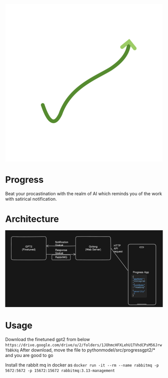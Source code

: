 ![](./logo.png)

#  Progress
Beat your procastination with the realm of AI which reminds you of the work with satirical notification. 


# Architecture
![architecture](./architecture.png)

# Usage
Download the finetuned gpt2 from below
`https://drive.google.com/drive/u/2/folders/1JOhmcHFXLehU1TVhdCPsM56JrwTbBkXq`
After download, move the file to pythonmodel/src/progressgpt2/*
and you are good to go

Install the rabbit mq in docker as
`docker run -it --rm --name rabbitmq -p 5672:5672 -p 15672:15672 rabbitmq:3.13-management`

